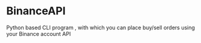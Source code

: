 # BinanceAPI
Python based CLI program , with which you can place buy/sell orders using your Binance account API
